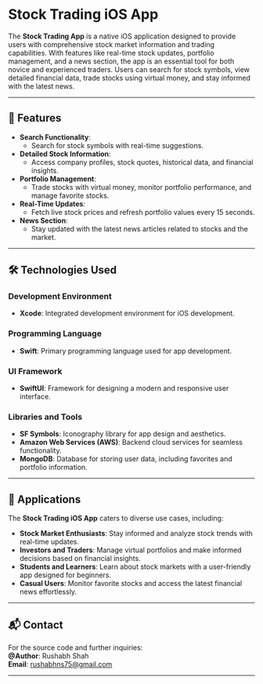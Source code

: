 # **Stock Trading iOS App**

The **Stock Trading App** is a native iOS application designed to provide users with comprehensive stock market information and trading capabilities. With features like real-time stock updates, portfolio management, and a news section, the app is an essential tool for both novice and experienced traders. Users can search for stock symbols, view detailed financial data, trade stocks using virtual money, and stay informed with the latest news.

---

## 🚀 **Features**

- **Search Functionality**:  
   - Search for stock symbols with real-time suggestions.
- **Detailed Stock Information**:  
   - Access company profiles, stock quotes, historical data, and financial insights.
- **Portfolio Management**:  
   - Trade stocks with virtual money, monitor portfolio performance, and manage favorite stocks.
- **Real-Time Updates**:  
   - Fetch live stock prices and refresh portfolio values every 15 seconds.
- **News Section**:  
   - Stay updated with the latest news articles related to stocks and the market.

---

## 🛠️ **Technologies Used**

### **Development Environment**
- **Xcode**: Integrated development environment for iOS development.

### **Programming Language**
- **Swift**: Primary programming language used for app development.

### **UI Framework**
- **SwiftUI**: Framework for designing a modern and responsive user interface.

### **Libraries and Tools**
- **SF Symbols**: Iconography library for app design and aesthetics.
- **Amazon Web Services (AWS)**: Backend cloud services for seamless functionality.
- **MongoDB**: Database for storing user data, including favorites and portfolio information.

---

## 🌟 **Applications**

The **Stock Trading iOS App** caters to diverse use cases, including:

- **Stock Market Enthusiasts**: Stay informed and analyze stock trends with real-time updates.
- **Investors and Traders**: Manage virtual portfolios and make informed decisions based on financial insights.
- **Students and Learners**: Learn about stock markets with a user-friendly app designed for beginners.
- **Casual Users**: Monitor favorite stocks and access the latest financial news effortlessly.

---

## 📬 **Contact**

For the source code and further inquiries:  
**@Author**: Rushabh Shah  
**Email**: rushabhns75@gmail.com

---


